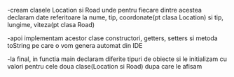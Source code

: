 -cream clasele Location si Road unde pentru fiecare dintre acestea declaram date referitoare la nume, tip, coordonate(pt clasa Location) si tip, lungime, viteza(pt clasa Road)

-apoi implementam acestor clase constructori, getters, setters si metoda toString pe care o vom genera automat din IDE

-la final, in functia main declaram diferite tipuri de obiecte si le initializam cu valori pentru cele doua clase(Location si Road) dupa care le afisam

